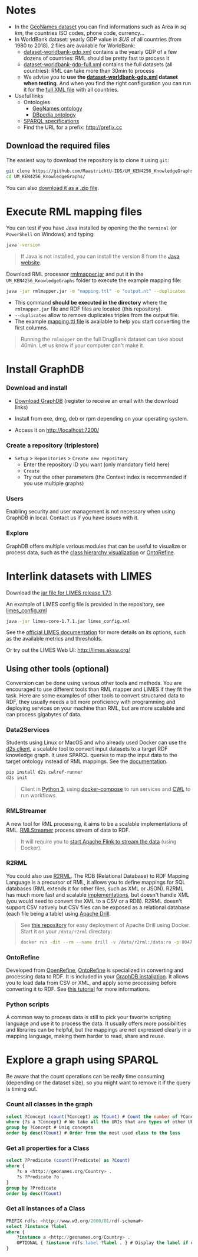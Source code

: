 # Notes 

- In the [GeoNames dataset](https://github.com/MaastrichtU-IDS/UM_KEN4256_KnowledgeGraphs/blob/master/dataset-geonames-countryInfo.csv) you can find informations such as Area in *sq km*, the countries ISO codes, phone code, currency...
- In WorldBank dataset: yearly GDP value in *$US* of all countries (from 1980 to 2018). 2 files are available for WorldBank:
  - [dataset-worldbank-gdp.xml](https://github.com/MaastrichtU-IDS/UM_KEN4256_KnowledgeGraphs/blob/master/dataset-worldbank-gdp.xml) contains a the yearly GDP of a few dozens of countries: RML should be pretty fast to process it
  - [dataset-worldbank-gdp-full.xml](https://github.com/MaastrichtU-IDS/UM_KEN4256_KnowledgeGraphs/blob/master/dataset-worldbank-gdp-full.xml) contains the full datasets (all countries): RML can take more than 30min to process
  - We advise you to **use the [dataset-worldbank-gdp.xml](https://github.com/MaastrichtU-IDS/UM_KEN4256_KnowledgeGraphs/blob/master/dataset-worldbank-gdp.xml) dataset when testing**. And when you find the right configuration you can run it for the [full XML file](https://github.com/MaastrichtU-IDS/UM_KEN4256_KnowledgeGraphs/blob/master/dataset-worldbank-gdp-full.xml) with all countries.
- Useful links
  - Ontologies
    - [GeoNames ontology](http://www.geonames.org/ontology/documentation.html)
    - [DBpedia ontology](http://mappings.dbpedia.org/server/ontology/classes/)
  - [SPARQL specifications](https://www.w3.org/TR/sparql11-query/)
  - Find the URL for a prefix: http://prefix.cc

## Download the required files

The easiest way to download the repository is to clone it using `git`:

```bash
git clone https://github.com/MaastrichtU-IDS/UM_KEN4256_KnowledgeGraphs.git
cd UM_KEN4256_KnowledgeGraphs/
```

You can also [download it as a .zip file](https://github.com/MaastrichtU-IDS/UM_KEN4256_KnowledgeGraphs/archive/master.zip).

# Execute RML mapping files

You can test if you have Java installed by opening the the `terminal` (or `PowerShell` on Windows) and typing:

```bash
java -version
```

> If Java is not installed, you can install the version 8 from the [Java website](https://java.com/en/download/manual.jsp).

Download RML processor [rmlmapper.jar](https://github.com/RMLio/rmlmapper-java/releases/download/v4.3.1/rmlmapper.jar) and put it in the `UM_KEN4256_KnowledgeGraphs` folder to execute the example mapping file:

```bash
java -jar rmlmapper.jar -m "mapping.ttl" -o "output.nt" --duplicates 
```

* This command **should be executed in the directory** where the `rmlmapper.jar` file and RDF files are located (this repository).
* `--duplicates` allow to remove duplicates triples from the output file.
* The example [mapping.ttl file](https://github.com/MaastrichtU-IDS/UM_KEN4256_KnowledgeGraphs/blob/master/mapping.ttl) is available to help you start converting the first columns.

> Running the `rmlmapper` on the full DrugBank dataset can take about 40min. Let us know if your computer can't make it.

# Install GraphDB

### Download and install

* [Download GraphDB](https://www.ontotext.com/products/graphdb) (register to receive an email with the download links)

* Install from exe, dmg, deb or rpm depending on your operating system.

* Access it on <http://localhost:7200/>

### Create a repository (triplestore)

- `Setup` > `Repositories` > `Create new repository`
  - Enter the repository ID you want (only mandatory field here)
  - `Create`
  - Try out the other parameters (the Context index is recommended if you use multiple graphs)

### Users

Enabling security and user management is not necessary when using GraphDB in local. Contact us if you have issues with it.

### Explore

GraphDB offers multiple various modules that can be useful to visualize or process data, such as the [class hierarchy visualization](http://localhost:7200/hierarchy) or [OntoRefine](http://localhost:7200/ontorefine).

# Interlink datasets with LIMES

Download the [jar file for LIMES release 1.7.1](https://github.com/dice-group/LIMES/releases).

An example of LIMES config file is provided in the repository, see [limes_config.xml](https://github.com/MaastrichtU-IDS/UM_KEN4256_KnowledgeGraphs/blob/master/limes_config.xml)

```bash
java -jar limes-core-1.7.1.jar limes_config.xml
```

See the [official LIMES documentation](http://dice-group.github.io/LIMES/#/user_manual/index) for more details on its options, such as the available metrics and thresholds.

Or try out the LIMES Web UI: http://limes.aksw.org/ 

## Using other tools (optional)

Conversion can be done using various other tools and methods. You are encouraged to use different tools than RML mapper and LIMES if they fit the task. Here are some examples of other tools to convert structured data to RDF, they usually needs a bit more proficiency with programming and deploying services on your machine than RML, but are more scalable and can process gigabytes of data.

### Data2Services

Students using Linux or MacOS and who already used Docker can use the [d2s client](https://pypi.org/project/d2s/), a scalable tool to convert input datasets to a target RDF knowledge graph. It uses SPARQL queries to map the input data to the target ontology instead of RML mappings. See the [documentation](https://d2s.semanticscience.org/).

```bash
pip install d2s cwlref-runner
d2s init
```

> Client in [Python 3](https://www.python.org/downloads/), using [docker-compose](https://docs.docker.com/compose/install/) to run services and [CWL](https://commonwl.org/) to run workflows.

### RMLStreamer

A new tool for RML processing, it aims to be a scalable implementations of RML. [RMLStreamer](https://github.com/RMLio/RMLStreamer) process stream of data to RDF. 

> It will require you to [start Apache Flink to stream the data](https://github.com/RMLio/RMLStreamer/blob/master/docker/README.md#running-the-rmlstreamer-with-docker) (using Docker).

### R2RML

You could also use [R2RML](https://www.w3.org/TR/r2rml/). The RDB (Relational Database) to RDF Mapping Language is a precursor of RML, it allows you to define mappings for SQL databases (RML extends it for other files, such as XML or JSON). R2RML has much more fast and scalable [implementations](https://github.com/chrdebru/r2rml), but doesn't handle XML (you would need to convert the XML to a CSV or a RDB). R2RML doesn't support CSV natively but CSV files can be exposed as a relational database (each file being a table) using [Apache Drill](https://drill.apache.org/). 

> See [this repository](https://github.com/MaastrichtU-IDS/apache-drill) for easy deployment of Apache Drill using Docker. Start it on  your `/data/r2rml` directory:
>
> ```bash
> docker run -dit --rm --name drill -v /data/r2rml:/data:ro -p 8047:8047 -p 31010:31010 umids/apache-drill:latest
> ```

### OntoRefine

Developed from [OpenRefine](https://openrefine.org/), [OntoRefine](http://graphdb.ontotext.com/documentation/free/loading-data-using-ontorefine.html) is specialized in converting and processing data to RDF. It is included in your [GraphDB installation](http://localhost:7200/ontorefine). It allows you to load data from CSV or XML, and apply some processing before converting it to RDF. See [this tutorial](https://medium.com/wallscope/using-ontorefine-to-transform-tabular-data-into-linked-data-7277ec8c2c0f) for more informations.

### Python scripts

A common way to process data is still to pick your favorite scripting language and use it to process the data. It usually offers more possibilities and libraries can be helpful, but the mappings are not expressed clearly in a mapping language, making them harder to read, share and reuse.

# Explore a graph using SPARQL

Be aware that the count operations can be really time consuming (depending on the dataset size), so you might want to remove it if the query is timing out.

### Count all classes in the graph

```sql
select ?Concept (count(?Concept) as ?Count) # Count the number of ?Concept in the "group by"
where {?s a ?Concept} # We take all the URIs that are types of other URIs
group by ?Concept # Uniq concepts
order by desc(?Count) # Order from the most used class to the less
```

### Get all properties for a Class

```sql
select ?Predicate (count(?Predicate) as ?Count) 
where {
	?s a <http://geonames.org/Country> .
	?s ?Predicate ?o .
} 
group by ?Predicate
order by desc(?Count)
```

### Get all instances of a Class

```sql
PREFIX rdfs: <http://www.w3.org/2000/01/rdf-schema#>
select ?instance ?label
where {
    ?instance a <http://geonames.org/Country> .
    OPTIONAL { ?instance rdfs:label ?label . } # Display the label if one
}
```

